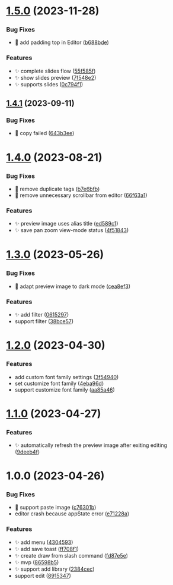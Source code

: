 # [1.5.0](https://github.com/haydenull/logseq-plugin-excalidraw/compare/v1.4.1...v1.5.0) (2023-11-28)


### Bug Fixes

* :bug: add padding top in Editor ([b688bde](https://github.com/haydenull/logseq-plugin-excalidraw/commit/b688bdeca72769f82166d6dd76087b91b3f6e279))


### Features

* :sparkles: complete slides flow ([55f585f](https://github.com/haydenull/logseq-plugin-excalidraw/commit/55f585f8abbacb79c27bafe686eafe5b1587d36d))
* :sparkles: show slides preview ([7f548e2](https://github.com/haydenull/logseq-plugin-excalidraw/commit/7f548e2251859b36402e8747e2dcb547ca478dbd))
* :sparkles: supports slides ([0c794f1](https://github.com/haydenull/logseq-plugin-excalidraw/commit/0c794f1beb1a6c88c2f9d7198f681606f4912f63))

## [1.4.1](https://github.com/haydenull/logseq-plugin-excalidraw/compare/v1.4.0...v1.4.1) (2023-09-11)


### Bug Fixes

* :bug: copy failed ([643b3ee](https://github.com/haydenull/logseq-plugin-excalidraw/commit/643b3ee28aaf95e483e4e9d000c0fefd2c9f64bb))

# [1.4.0](https://github.com/haydenull/logseq-plugin-excalidraw/compare/v1.3.0...v1.4.0) (2023-08-21)


### Bug Fixes

* :bug: remove duplicate tags ([b7e6bfb](https://github.com/haydenull/logseq-plugin-excalidraw/commit/b7e6bfb7924115f7103806c35bd27c17d5e834c3))
* :bug: remove unnecessary scrollbar from editor ([66f63a1](https://github.com/haydenull/logseq-plugin-excalidraw/commit/66f63a13f2496ea0fa884cffb70e59d3856f4c80))


### Features

* :sparkles: preview image uses alias title ([ed589c1](https://github.com/haydenull/logseq-plugin-excalidraw/commit/ed589c192bddc3e295454f06133c9ff45443d4d0))
* :sparkles: save pan zoom view-mode status ([4f51843](https://github.com/haydenull/logseq-plugin-excalidraw/commit/4f518437eae00ec2556ec0ec6fb436c83bc3efc9))

# [1.3.0](https://github.com/haydenull/logseq-plugin-excalidraw/compare/v1.2.0...v1.3.0) (2023-05-26)


### Bug Fixes

* :bug: adapt preview image to dark mode ([cea8ef3](https://github.com/haydenull/logseq-plugin-excalidraw/commit/cea8ef33ff373e15cd12bf624fd952bde0694eeb))


### Features

* :sparkles: add filter ([0615297](https://github.com/haydenull/logseq-plugin-excalidraw/commit/061529785e0e61183265c9ec8300ab8e704d958d))
* support filter ([38bce57](https://github.com/haydenull/logseq-plugin-excalidraw/commit/38bce57913f63994802e203c63136cc48af9049d))

# [1.2.0](https://github.com/haydenull/logseq-plugin-excalidraw/compare/v1.1.0...v1.2.0) (2023-04-30)


### Features

* add custom font family settings ([3f54940](https://github.com/haydenull/logseq-plugin-excalidraw/commit/3f54940a2f50fd07fd39033de5a3fb08849c084b))
* set customize font family ([4eba96d](https://github.com/haydenull/logseq-plugin-excalidraw/commit/4eba96da20313f46efb4181470777d7527710cc9))
* support customize font family ([aa85a46](https://github.com/haydenull/logseq-plugin-excalidraw/commit/aa85a46849cd97a358dafd9daff23ab49c1cd4cf))

# [1.1.0](https://github.com/haydenull/logseq-plugin-excalidraw/compare/v1.0.0...v1.1.0) (2023-04-27)


### Features

* :sparkles: automatically refresh the preview image after exiting editing ([9deeb4f](https://github.com/haydenull/logseq-plugin-excalidraw/commit/9deeb4fe7cb17e778ff80fb7a9c5fdc7e3e4c88a))

# 1.0.0 (2023-04-26)


### Bug Fixes

* :bug: support paste image ([c76301b](https://github.com/haydenull/logseq-plugin-excalidraw/commit/c76301bc772a1a51d0ce9b34c6e7407af107ee3f))
* editor crash because appState error ([e71228a](https://github.com/haydenull/logseq-plugin-excalidraw/commit/e71228a0fb7cca180ec197a018593fe8d1746a7b))


### Features

* :sparkles: add menu ([4304593](https://github.com/haydenull/logseq-plugin-excalidraw/commit/430459339b1580b8330e3dea97c5609bfc3dd183))
* :sparkles: add save toast ([ff708f1](https://github.com/haydenull/logseq-plugin-excalidraw/commit/ff708f10d7168b057d012bf9702bf6b1f82181ea))
* :sparkles: create draw from slash command ([fd87e5e](https://github.com/haydenull/logseq-plugin-excalidraw/commit/fd87e5e9b10082dbe45f843d4d96d3361e64c270))
* :sparkles: mvp ([86598b5](https://github.com/haydenull/logseq-plugin-excalidraw/commit/86598b508df8324ec09afe1e658e295e4a284b0f))
* :sparkles: support add library ([2384cec](https://github.com/haydenull/logseq-plugin-excalidraw/commit/2384cecaf93fbce4a0cee55049bc7ca2cb344e6d))
* support edit ([8915347](https://github.com/haydenull/logseq-plugin-excalidraw/commit/8915347581c83502fbf650246eb2af1cbcdb7f29))
